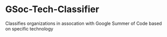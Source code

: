 # GSoc-Tech-Classifier
Classifies organizations in assocation with Google Summer of Code based on specific technology
